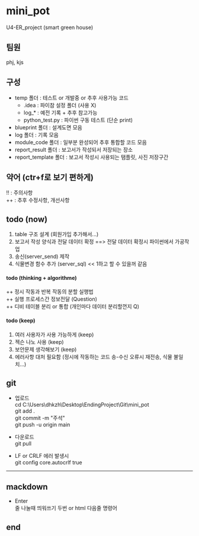 # mini_pot  
U4-ER_project (smart green house)  
  
## 팀원  
phj, kjs  
  
## 구성  
* temp 폴더 : 테스트 or 개발중 or 추후 사용가능 코드  
    + .idea : 파이참 설정 폴더 (사용 X)  
    + log_* : 예전 기록 + 추후 참고가능  
    + python_test.py : 파이썬 구동 테스트 (단순 print)  
* blueprint 폴더 : 설계도면 모음  
* log 폴더 : 기록 모음  
* module_code 폴더 : 일부분 완성되어 추후 통합할 코드 모음  
* report_result 폴더 : 보고서가 작성되서 저장되는 장소
* report_template 폴더 : 보고서 작성시 사용되는 탬플릿, 사진 저장구간
  
## 약어 (ctr+f로 보기 편하게)  
!! : 주의사항  
++ : 추후 수정사항, 개선사항  
  
## todo (now)  
1. table 구조 설계 (회원가입 추가해서...)  
2. 보고서 작성 양식과 전달 데이터 확정  ==>  전달 데이터 확정시 파이썬에서 가공작업  
3. 송신(server_send) 제작  
4. 식물변경 함수 추가 (server_sql) << 1하고 할 수 있을꺼 같음  
#### todo (thinking + algorithme)  
++ 정시 작동과 반복 작동의 분할 실행법  
++ 실행 프로세스간 정보전달 (Question)  
++ 디비 테이블 분리 or 통합 (개인마다 데이터 분리할껀지 Q) 
#### todo (keep)  
1. 여러 사용자가 사용 가능하게 (keep)  
2. 젝슨 나노 사용 (keep)  
3. 보안문제 생각해보기 (keep)  
4. 에러사항 대처 필요함 (정시에 작동하는 코드 송-수신 오류시 재전송, 식물 불일치...)  
  
## git  
* 업로드  
cd C:\Users\dhkzh\Desktop\EndingProject\Git\mini_pot  
git add .  
git commit -m "주석"  
git push -u origin main  
  
* 다운로드  
git pull  
  
* LF or CRLF 에러 발생시  
git config core.autocrlf true  
  
- - - - -  
  
## mackdown  
* Enter  
줄 나눌때 띄워쓰기 두번 or html 다음줄 명령어 <br>  
  





  
## end  